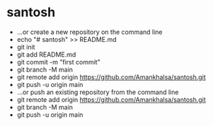 # santosh
 *   …or create a new repository on the command line
 *   echo "# santosh" >> README.md
 *   git init
 *   git add README.md
 *   git commit -m "first commit"
 *   git branch -M main
 *   git remote add origin https://github.com/Amankhalsa/santosh.git
 *   git push -u origin main
 *   …or push an existing repository from the command line 
 *    git remote add origin https://github.com/Amankhalsa/santosh.git
 *   git branch -M main
 *   git push -u origin main
